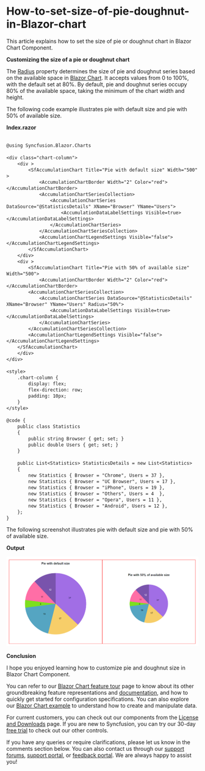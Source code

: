 # How-to-set-size-of-pie-doughnut-in-Blazor-chart

This article explains how to set the size of pie or doughnut chart in Blazor Chart Component.

**Customizing the size of a pie or doughnut chart**

The [Radius](https://help.syncfusion.com/cr/blazor/Syncfusion.Blazor.Charts.AccumulationChartSeries.html#Syncfusion_Blazor_Charts_AccumulationChartSeries_Radius) property determines the size of pie and doughnut series based on the available space in [Blazor Chart](https://www.syncfusion.com/blazor-components/blazor-charts).  It accepts values from 0 to 100%, with the default set at 80%. By default, pie and doughnut series occupy 80% of the available space, taking the minimum of the chart width and height.

The following code example illustrates pie with default size and pie with 50% of available size.

**Index.razor**

```cshtml

@using Syncfusion.Blazor.Charts

<div class="chart-column">
    <div >
        <SfAccumulationChart Title="Pie with default size" Width="500"  >
            <AccumulationChartBorder Width="2" Color="red"></AccumulationChartBorder>
            <AccumulationChartSeriesCollection>
                <AccumulationChartSeries DataSource="@StatisticsDetails" XName="Browser" YName="Users">
                    <AccumulationDataLabelSettings Visible=true></AccumulationDataLabelSettings>
                </AccumulationChartSeries>
            </AccumulationChartSeriesCollection>
            <AccumulationChartLegendSettings Visible="false"></AccumulationChartLegendSettings>
        </SfAccumulationChart>
    </div> 
    <div >
        <SfAccumulationChart Title="Pie with 50% of available size" Width="500">
            <AccumulationChartBorder Width="2" Color="red"></AccumulationChartBorder>
        <AccumulationChartSeriesCollection>
            <AccumulationChartSeries DataSource="@StatisticsDetails" XName="Browser" YName="Users" Radius="50%">
                <AccumulationDataLabelSettings Visible=true></AccumulationDataLabelSettings>
            </AccumulationChartSeries>
        </AccumulationChartSeriesCollection>
        <AccumulationChartLegendSettings Visible="false"></AccumulationChartLegendSettings>
    </SfAccumulationChart>
    </div>
</div>

<style>
    .chart-column {
        display: flex;
        flex-direction: row;
        padding: 10px;
    }        
</style>

@code {
    public class Statistics
    {
        public string Browser { get; set; }
        public double Users { get; set; }
    }

    public List<Statistics> StatisticsDetails = new List<Statistics>
    {
        new Statistics { Browser = "Chrome", Users = 37 },
        new Statistics { Browser = "UC Browser", Users = 17 },
        new Statistics { Browser = "iPhone", Users = 19 },
        new Statistics { Browser = "Others", Users = 4  },
        new Statistics { Browser = "Opera", Users = 11 },
        new Statistics { Browser = "Android", Users = 12 },
    };
}

```

The following screenshot illustrates pie with default size and pie with 50% of available size.

**Output**

![](/pie-and-doughnut-size-customization.png)

**Conclusion**

I hope you enjoyed learning how to customize pie and doughnut size in Blazor Chart Component.

You can refer to our [Blazor Chart feature tour](https://www.syncfusion.com/blazor-components/blazor-charts) page to know about its other groundbreaking feature representations and [documentation](https://blazor.syncfusion.com/documentation/chart/getting-started), and how to quickly get started for configuration specifications. You can also explore our [Blazor Chart example](https://blazor.syncfusion.com/demos/chart/line?theme=bootstrap5) to understand how to create and manipulate data.

For current customers, you can check out our components from the [License and Downloads](https://www.syncfusion.com/sales/teamlicense) page. If you are new to Syncfusion, you can try our 30-day [free trial](https://www.syncfusion.com/downloads/blazor) to check out our other controls.

If you have any queries or require clarifications, please let us know in the comments section below. You can also contact us through our [support forums](https://www.syncfusion.com/forums), [support portal](https://support.syncfusion.com/create), or [feedback portal](https://www.syncfusion.com/feedback/blazor-components?control=charts). We are always happy to assist you!